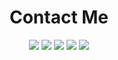<div align="center">

# Contact Me
[![](https://img.shields.io/badge/website-%230077B5?style=for-the-badge&logo=internetexplorer&color=181717)](https://www.vincentboivin.ca/)
[![](https://img.shields.io/badge/email-%230077B5?style=for-the-badge&logo=mail.ru&color=181717)](mailto:me@vincentboivin.ca)
[![](https://img.shields.io/badge/linkedin-%230077B5?style=for-the-badge&logo=linkedin&color=181717)](https://www.linkedin.com/in/vincentboivinmtl/) 
[![](https://img.shields.io/badge/github-%230077B5?style=for-the-badge&logo=github&color=181717)](https://www.github.com/vboivin/)
[![](https://img.shields.io/badge/twitter-%230077B5?style=for-the-badge&logo=twitter&logoColor=white&color=181717)](https://www.twitter.com/gildiggidy/)

</div>
